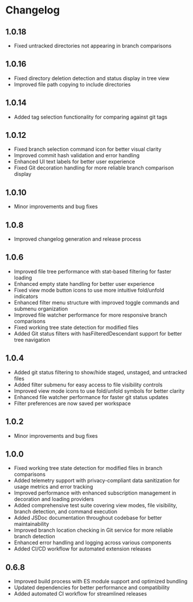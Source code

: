 # Changelog

## 1.0.18
- Fixed untracked directories not appearing in branch comparisons

## 1.0.16
- Fixed directory deletion detection and status display in tree view
- Improved file path copying to include directories

## 1.0.14

- Added tag selection functionality for comparing against git tags

## 1.0.12

- Fixed branch selection command icon for better visual clarity
- Improved commit hash validation and error handling
- Enhanced UI text labels for better user experience
- Fixed Git decoration handling for more reliable branch comparison display

## 1.0.10

- Minor improvements and bug fixes

## 1.0.8

- Improved changelog generation and release process

## 1.0.6

- Improved file tree performance with stat-based filtering for faster loading
- Enhanced empty state handling for better user experience
- Fixed view mode button icons to use more intuitive fold/unfold indicators
- Enhanced filter menu structure with improved toggle commands and submenu organization
- Improved file watcher performance for more responsive branch comparisons
- Fixed working tree state detection for modified files
- Added Git status filters with hasFilteredDescendant support for better tree navigation

## 1.0.4

- Added git status filtering to show/hide staged, unstaged, and untracked files
- Added filter submenu for easy access to file visibility controls
- Improved view mode icons to use fold/unfold symbols for better clarity
- Enhanced file watcher performance for faster git status updates
- Filter preferences are now saved per workspace

## 1.0.2

- Minor improvements and bug fixes

## 1.0.0

- Fixed working tree state detection for modified files in branch comparisons
- Added telemetry support with privacy-compliant data sanitization for usage metrics and error tracking
- Improved performance with enhanced subscription management in decoration and loading providers
- Added comprehensive test suite covering view modes, file visibility, branch detection, and command execution
- Added JSDoc documentation throughout codebase for better maintainability
- Improved branch location checking in Git service for more reliable branch detection
- Enhanced error handling and logging across various components
- Added CI/CD workflow for automated extension releases

## 0.6.8

- Improved build process with ES module support and optimized bundling
- Updated dependencies for better performance and compatibility
- Added automated CI workflow for streamlined releases
